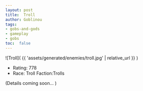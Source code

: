 ```yaml
---
layout: post
title:  Troll
author: Goblinou
tags:
- gobs-and-gods
- gameplay
- gobs
toc:  false
---
```


![Troll]( {{ 'assets/generated/enemies/troll.jpg' | relative_url }} )
- Rating: 778
- Race: Troll  Faction:Trolls

(Details coming soon... )